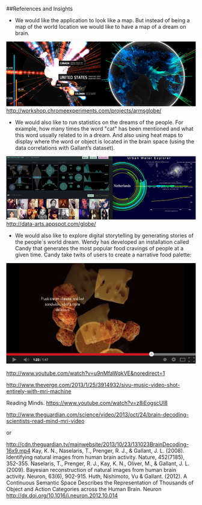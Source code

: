##References and Insights

* We would like the application to look like a map. But instead of being a map of the world location we would like to have a map of a dream on brain.

![world](../project_images/ref_1b.png?raw=true "world")
http://workshop.chromeexperiments.com/projects/armsglobe/




* We would also like to run statistics on the dreams of the people. For example, how many times the word "cat" has been mentioned and what this word usually related to in a dream. And also using heat maps to display where the word or object is located in the brain space (using the data correlations with Gallant’s dataset).


![vizualisation](../project_images/ref_2b.png?raw=true "vizualisation")
http://data-arts.appspot.com/globe/


* We would also like to explore digital storytelling by generating stories of the people`s world dream. Wendy has developed an installation called Candy that generates the most popular food cravings of people at a given time. Candy take twits of users to create a narrative food palette:


[![ScreenShot](../project_images/ref_3b.png?raw=true)](https://www.youtube.com/watch?v=XQum_UZOzuQ)



http://www.youtube.com/watch?v=u9nMfaWqkVE&noredirect=1

http://www.theverge.com/2013/1/25/3914932/sivu-music-video-shot-entirely-with-mri-machine

Reading Minds. https://www.youtube.com/watch?v=z8iEogscUl8

http://www.theguardian.com/science/video/2013/oct/24/brain-decoding-scientists-read-mind-mri-video 

or 

http://cdn.theguardian.tv/mainwebsite/2013/10/23/131023BrainDecoding-16x9.mp4
Kay, K. N., Naselaris, T., Prenger, R. J., & Gallant, J. L. (2008). Identifying natural images from human brain activity. Nature, 452(7185), 352-355.
Naselaris, T., Prenger, R. J., Kay, K. N., Oliver, M., & Gallant, J. L. (2009). Bayesian reconstruction of natural images from human brain activity. Neuron, 63(6), 902-915.
Huth, Nishimoto, Vu & Gallant. (2012). A Continuous Semantic Space Describes the Representation of Thousands of Object and Action Categories across the Human Brain. Neuron http://dx.doi.org/10.1016/j.neuron.2012.10.014

